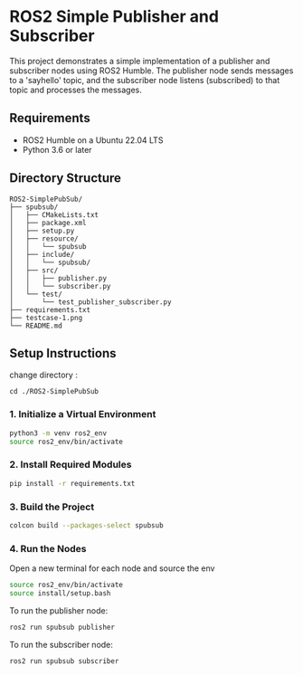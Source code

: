 # ROS2 Simple Publisher and Subscriber

This project demonstrates a simple implementation of a publisher and subscriber nodes using ROS2 Humble. The publisher node sends messages to a 'sayhello' topic, and the subscriber node listens (subscribed) to that topic and processes the messages.

## Requirements

- ROS2 Humble on a Ubuntu 22.04 LTS
- Python 3.6 or later

## Directory Structure

```
ROS2-SimplePubSub/
├── spubsub/
│   ├── CMakeLists.txt
│   ├── package.xml
│   ├── setup.py
│   ├── resource/
│   │   └── spubsub
│   ├── include/
│   │   └── spubsub/
│   ├── src/
│   │   ├── publisher.py
│   │   └── subscriber.py
│   └── test/
│       └── test_publisher_subscriber.py
├── requirements.txt
├── testcase-1.png
└── README.md
```
 
## Setup Instructions

change directory :

```
cd ./ROS2-SimplePubSub
```

### 1. Initialize a Virtual Environment

```bash
python3 -m venv ros2_env
source ros2_env/bin/activate
```

### 2. Install Required Modules

```bash
pip install -r requirements.txt
```

### 3. Build the Project

```bash
colcon build --packages-select spubsub
```

### 4. Run the Nodes

Open a new terminal for each node and source the env

```bash
source ros2_env/bin/activate
source install/setup.bash
```

To run the publisher node:

```bash
ros2 run spubsub publisher
```

To run the subscriber node:

```bash
ros2 run spubsub subscriber
```